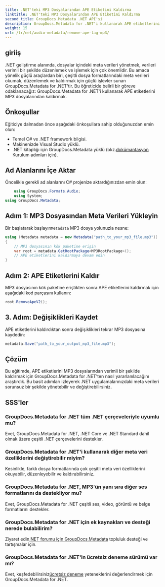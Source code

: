 ```yaml
---
title: .NET'teki MP3 Dosyalarından APE Etiketini Kaldırma
linktitle: .NET'teki MP3 Dosyalarından APE Etiketini Kaldırma
second_title: GroupDocs.Metadata .NET API'si
description: GroupDocs.Metadata for .NET'i kullanarak APE etiketlerini MP3 dosyalarından nasıl kaldıracağınızı öğrenin. .NET uygulamalarınızdaki meta verileri zahmetsizce yönetin.
weight: 15
url: /tr/net/audio-metadata/remove-ape-tag-mp3/
---
```

## giriiş
.NET geliştirme alanında, dosyalar içindeki meta verileri yönetmek, verileri verimli bir şekilde düzenlemek ve işlemek için çok önemlidir. Bu amaca yönelik güçlü araçlardan biri, çeşitli dosya formatlarındaki meta verileri okumak, düzenlemek ve kaldırmak için güçlü işlevler sunan GroupDocs.Metadata for .NET'tir. Bu öğreticide belirli bir göreve odaklanacağız: GroupDocs.Metadata for .NET'i kullanarak APE etiketlerini MP3 dosyalarından kaldırmak. 
## Önkoşullar
Eğiticiye dalmadan önce aşağıdaki önkoşullara sahip olduğunuzdan emin olun:
- Temel C# ve .NET framework bilgisi.
- Makinenizde Visual Studio yüklü.
-  .NET kitaplığı için GroupDocs.Metadata yüklü (bkz.[dokümantasyon](https://tutorials.groupdocs.com/metadata/net/) Kurulum adımları için).

## Ad Alanlarını İçe Aktar
Öncelikle gerekli ad alanlarını C# projenize aktardığınızdan emin olun:
```csharp
    using GroupDocs.Formats.Audio;
    using System;
using GroupDocs.Metadata;
```
## Adım 1: MP3 Dosyasından Meta Verileri Yükleyin
 Bir başlatarak başlayın`Metadata` MP3 dosya yolunuzla nesne:
```csharp
using (Metadata metadata = new Metadata("path_to_your_mp3_file.mp3"))
{
    // MP3 dosyasının kök paketine erişin
    var root = metadata.GetRootPackage<MP3RootPackage>();
    // APE etiketlerini kaldırmaya devam edin
}
```
## Adım 2: APE Etiketlerini Kaldır
MP3 dosyasının kök paketine eriştikten sonra APE etiketlerini kaldırmak için aşağıdaki kod parçasını kullanın:
```csharp
root.RemoveApeV2();
```
## 3. Adım: Değişiklikleri Kaydet
APE etiketlerini kaldırdıktan sonra değişiklikleri tekrar MP3 dosyasına kaydedin:
```csharp
metadata.Save("path_to_your_output_mp3_file.mp3");
```

## Çözüm
Bu eğitimde, APE etiketlerini MP3 dosyalarından verimli bir şekilde kaldırmak için GroupDocs.Metadata for .NET'ten nasıl yararlanılacağını araştırdık. Bu basit adımları izleyerek .NET uygulamalarınızdaki meta verileri sorunsuz bir şekilde yönetebilir ve değiştirebilirsiniz.

## SSS'ler
### GroupDocs.Metadata for .NET tüm .NET çerçeveleriyle uyumlu mu?
Evet, GroupDocs.Metadata for .NET, .NET Core ve .NET Standard dahil olmak üzere çeşitli .NET çerçevelerini destekler.
### GroupDocs.Metadata for .NET'i kullanarak diğer meta veri özelliklerini değiştirebilir miyim?
Kesinlikle, farklı dosya formatlarında çok çeşitli meta veri özelliklerini okuyabilir, düzenleyebilir ve kaldırabilirsiniz.
### GroupDocs.Metadata for .NET, MP3'ün yanı sıra diğer ses formatlarını da destekliyor mu?
Evet, GroupDocs.Metadata for .NET çeşitli ses, video, görüntü ve belge formatlarını destekler.
### GroupDocs.Metadata for .NET için ek kaynakları ve desteği nerede bulabilirim?
 Ziyaret edin[.NET forumu için GroupDocs.Metadata](https://forum.groupdocs.com/c/metadata/14) topluluk desteği ve tartışmalar için.
### GroupDocs.Metadata for .NET'in ücretsiz deneme sürümü var mı?
 Evet, keşfedebilirsiniz[ücretsiz deneme](https://releases.groupdocs.com/) yeteneklerini değerlendirmek için GroupDocs.Metadata for .NET.